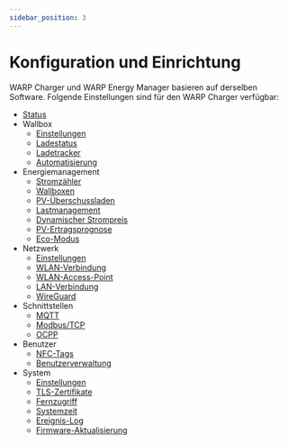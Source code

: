 ```yaml
---
sidebar_position: 3
---
```


# Konfiguration und Einrichtung

WARP Charger und WARP Energy Manager basieren auf derselben Software. Folgende Einstellungen sind für den WARP Charger verfügbar:
 
 * [Status](/docs/webinterface/status.md)
 * Wallbox
   * [Einstellungen](/docs/webinterface/wallbox/settings.md)
   * [Ladestatus](/docs/webinterface/wallbox/charge_status.md)
   * [Ladetracker](/docs/webinterface/wallbox/charge_tracker.md)
   * [Automatisierung](/docs/webinterface/wallbox/automation.md)
 * Energiemanagement
   * [Stromzähler](/docs/webinterface/energy_management/energy_meters.md)
   * [Wallboxen](/docs/webinterface/energy_management/wallboxes.md)
   * [PV-Überschussladen](/docs/webinterface/energy_management/pv-excess-charging.md)
   * [Lastmanagement](/docs/webinterface/energy_management/loadmanagement.md)
   * [Dynamischer Strompreis](/docs/webinterface/energy_management/dynamic_tariffs.md)
   * [PV-Ertragsprognose](/docs/webinterface/energy_management/solar_forecast.md)
   * [Eco-Modus](/docs/webinterface/energy_management/eco_mode.md)
 * Netzwerk
   * [Einstellungen](/docs/webinterface/network/settings.md)
   * [WLAN-Verbindung](/docs/webinterface/network/wifi-connection.md)
   * [WLAN-Access-Point](/docs/webinterface/network/wifi-accesspoint.md)
   * [LAN-Verbindung](/docs/webinterface/network/lan-connection.md)
   * [WireGuard](/docs/webinterface/network/wireguard.md)
 * Schnittstellen
   * [MQTT](/docs/interfaces/mqtt_http/introduction.md)
   * [Modbus/TCP](/docs/webinterface/interfaces/modbus_tcp.md)
   * [OCPP](/docs/webinterface/interfaces/ocpp.md)
 * Benutzer
   * [NFC-Tags](/docs/webinterface/users/nfc-tags.md)
   * [Benutzerverwaltung](/docs/webinterface/users/user_management.md)
 * System
   * [Einstellungen](/docs/webinterface/system/settings.md)
   * [TLS-Zertifikate](/docs/webinterface/system/tls-certificates.md)
   * [Fernzugriff](/docs/webinterface/system/remote_access.md)
   * [Systemzeit](/docs/webinterface/system/system_time.md)
   * [Ereignis-Log](/docs/webinterface/system/event_log)
   * [Firmware-Aktualisierung](/docs/webinterface/system/firmware_update)
